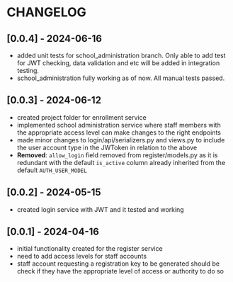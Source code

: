 # CHANGELOG


## [0.0.4] - 2024-06-16

- added unit tests for school_administration branch. Only able to add test for JWT checking, data validation and etc will be added in integration testing.
- school_administration fully working as of now. All manual tests passed.

## [0.0.3] - 2024-06-12

- created project folder for enrollment service
- implemented school administration service where staff members with the appropriate access level can make changes to the right endpoints
- made minor changes to login/api/serializers.py and views.py to include the user account type in the JWToken in relation to the above
- **Removed**: `allow_login` field removed from register/models.py as it is redundant with the default `is_active` column already inherited from the default `AUTH_USER_MODEL`

## [0.0.2] - 2024-05-15

- created login service with JWT and it tested and working

## [0.0.1] - 2024-04-16

- initial functionality created for the register service
- need to add access levels for staff accounts
- staff account requesting a registration key to be generated should be check if they have the appropriate level of access or authority to do so